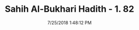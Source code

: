 ---
title        : "Sahih Al-Bukhari Hadith - 1. 82"
date         : 7/25/2018 1:48:12 PM
draft        : false
type         : "hadith"
layout       : "hadith"
BookCode     : "SHB"
VolumeNumber : "1"
HadithNumber : "82"
categories  :  ["Knowledge-The superiority of Religious Knowledge."]
tags  :  ["Ibn Umar"]
---